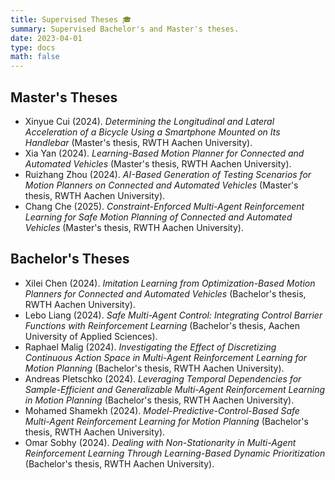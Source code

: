 ```yaml
---
title: Supervised Theses 🎓
summary: Supervised Bachelor's and Master's theses.
date: 2023-04-01
type: docs
math: false
---
```

## Master's Theses
* Xinyue Cui (2024). *Determining the Longitudinal and Lateral Acceleration of a Bicycle Using a Smartphone Mounted on Its Handlebar* (Master's thesis, RWTH Aachen University).
* Xia Yan (2024). *Learning-Based Motion Planner for Connected and Automated Vehicles* (Master's thesis, RWTH Aachen University).
* Ruizhang Zhou (2024). *AI-Based Generation of Testing Scenarios for Motion Planners on Connected and Automated Vehicles* (Master's thesis, RWTH Aachen University).
* Chang Che (2025). *Constraint-Enforced Multi-Agent Reinforcement Learning for Safe Motion Planning of Connected and Automated Vehicles* (Master's thesis, RWTH Aachen University).

## Bachelor's Theses
* Xilei Chen (2024). *Imitation Learning from Optimization-Based Motion Planners for Connected and Automated Vehicles* (Bachelor's thesis, RWTH Aachen University).
* Lebo Liang (2024). *Safe Multi-Agent Control: Integrating Control Barrier Functions with Reinforcement Learning* (Bachelor's thesis, Aachen University of Applied Sciences).
* Raphael Malig (2024). *Investigating the Effect of Discretizing Continuous Action Space in Multi-Agent Reinforcement Learning for Motion Planning* (Bachelor's thesis, RWTH Aachen University).
* Andreas Pletschko (2024). *Leveraging Temporal Dependencies for Sample-Efficient and Generalizable Multi-Agent Reinforcement Learning in Motion Planning* (Bachelor's thesis, RWTH Aachen University).
* Mohamed Shamekh (2024). *Model-Predictive-Control-Based Safe Multi-Agent Reinforcement Learning for Motion Planning* (Bachelor's thesis, RWTH Aachen University).
* Omar Sobhy (2024). *Dealing with Non-Stationarity in Multi-Agent Reinforcement Learning Through Learning-Based Dynamic Prioritization* (Bachelor's thesis, RWTH Aachen University).